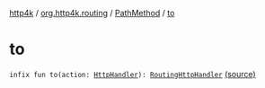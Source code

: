 [http4k](../../index.md) / [org.http4k.routing](../index.md) / [PathMethod](index.md) / [to](./to.md)

# to

`infix fun to(action: `[`HttpHandler`](../../org.http4k.core/-http-handler.md)`): `[`RoutingHttpHandler`](../-routing-http-handler/index.md) [(source)](https://github.com/http4k/http4k/blob/master/http4k-core/src/main/kotlin/org/http4k/routing/routing.kt#L71)